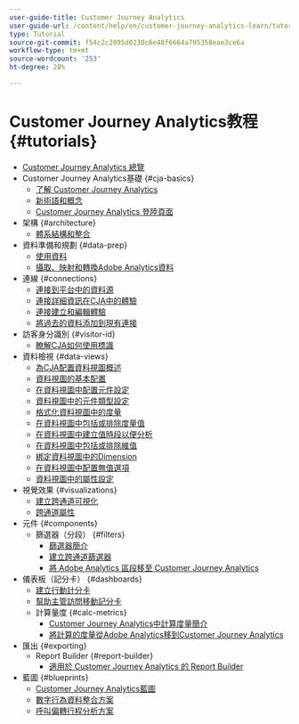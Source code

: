 ```yaml
---
user-guide-title: Customer Journey Analytics
user-guide-url: /content/help/en/customer-journey-analytics-learn/tutorials/overview.html
type: Tutorial
source-git-commit: f54c2c2095d0230c6e48f6664a795358eae3ce6a
workflow-type: tm+mt
source-wordcount: '253'
ht-degree: 28%

---
```



# Customer Journey Analytics教程 {#tutorials}

+ [Customer Journey Analytics 總覽](overview.md)
+ Customer Journey Analytics基礎 {#cja-basics}
   + [了解 Customer Journey Analytics](cja-basics/understanding-customer-journey-analytics.md)
   + [新術語和概念](cja-basics/new-terms-and-concepts-in-cja.md)
   + [Customer Journey Analytics 登陸頁面](cja-basics/customer-journey-analytics-landing-page.md)
+ 架構 {#architecture}
   + [體系結構和整合](architecture/architecture-and-integrations-of-cja.md)
+ 資料準備和規劃 {#data-prep}
   + [使用資料](data-prep/working-with-data-in-cja.md)
   + [攝取、映射和轉換Adobe Analytics資料](data-prep/ingest-map-and-transform-adobe-analytics-data.md)
+ 連線 {#connections}
   + [連接到平台中的資料源](connections/connecting-customer-journey-analytics-to-data-sources-in-platform.md)
   + [連接詳細資訊在CJA中的體驗](connections/connections-details-experience-in-cja.md)
   + [連接建立和編輯體驗](connections/cja-connections-creation-and-edit-experience.md)
   + [將過去的資料添加到現有連接](connections/add-past-data-to-an-existing-connection-in-cja.md)
+ 訪客身分識別 {#visitor-id}
   + [瞭解CJA如何使用標識](visitor-id/understanding-how-customer-journey-analytics-uses-identity.md)
+ 資料檢視 {#data-views}
   + [為CJA配置資料視圖概述](data-views/overview-of-configuring-data-views-for-cja.md)
   + [資料視圖的基本配置](data-views/basic-configuration-for-data-views.md)
   + [在資料視圖中配置元件設定](data-views/configuring-component-settings-in-data-views.md)
   + [資料視圖中的元件類型設定](data-views/component-type-settings-in-data-views.md)
   + [格式化資料視圖中的度量](data-views/formatting-metrics-in-data-views.md)
   + [在資料視圖中包括或排除度量值](data-views/include-or-exclude-metric-values-in-data-views.md)
   + [在資料視圖中建立值時段以便分析](data-views/creating-value-buckets-in-data-views-for-analysis.md)
   + [在資料視圖中包括或排除維值](data-views/include-or-exclude-dimension-values-in-data-views.md)
   + [綁定資料視圖中的Dimension](data-views/binding-dimensions-in-data-views.md)
   + [在資料視圖中配置無值選項](data-views/configure-no-value-options-in-data-views.md)
   + [資料視圖中的屬性設定](data-views/attribution-settings-in-data-views.md)
+ 視覺效果 {#visualizations}
   + [建立跨通道可視化](visualizations/creating-cross-channel-visualizations-in-customer-journey-analytics.md)
   + [跨通道屬性](visualizations/cross-channel-attribution-in-customer-journey-analytics.md)
+ 元件 {#components}
   + 篩選器（分段） {#filters}
      + [篩選器簡介](components/filters/introduction-to-filters-in-cja.md)
      + [建立跨通道篩選器](components/filters/creating-cross-channel-filters-in-customer-journey-analytics.md)
      + [將 Adobe Analytics 區段移至 Customer Journey Analytics](components/filters/moving-adobe-analytics-segments-to-customer-journey-analytics.md)
+ 儀表板（記分卡） {#dashboards}
   + [建立行動計分卡](dashboards/create-a-mobile-scorecard.md)
   + [幫助主管訪問移動記分卡](dashboards/assist-executives-to-access-mobile-scorecards.md)
   + 計算量度 {#calc-metrics}
      + [Customer Journey Analytics中計算度量簡介](components/calc-metrics/introduction-to-calculated-metrics-in-customer-journey-analytics.md)
      + [將計算的度量從Adobe Analytics移到Customer Journey Analytics](components/calc-metrics/moving-your-calculated-metrics-from-adobe-analytics-to-customer-journey-analytics.md)
+ 匯出 {#exporting}
   + Report Builder {#report-builder}
      + [適用於 Customer Journey Analytics 的 Report Builder](exporting/report-builder/report-builder-for-customer-journey-analytics.md)
+ 藍圖 {#blueprints}
   + [Customer Journey Analytics藍圖](https://experienceleague.adobe.com/docs/blueprints-learn/architecture/customer-journey-analytics/overview.html)
   + [數字行為資料整合方案](https://experienceleague.adobe.com/docs/blueprints-learn/architecture/customer-journey-analytics/digital-behavioral-data-consolidation.html)
   + [呼叫偏轉行程分析方案](https://experienceleague.adobe.com/docs/blueprints-learn/architecture/customer-journey-analytics/call-deflect.html?lang=zh-Hant#customer-journey-analytics)
